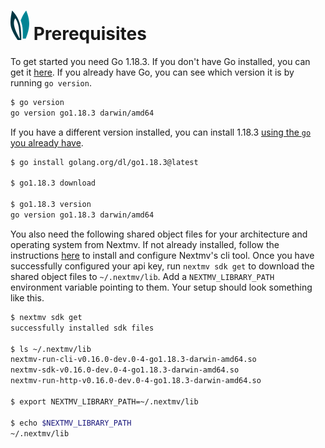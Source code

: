 # ![ears](../img/ears.png) Prerequisites

To get started you need Go 1.18.3. If you don't have Go installed, you can get
it [here][download]. If you already have Go, you can see which version it is by
running `go version`.

```bash
$ go version
go version go1.18.3 darwin/amd64
```

If you have a different version installed, you can install 1.18.3 [using the
`go` you already have][manage].

```bash
$ go install golang.org/dl/go1.18.3@latest

$ go1.18.3 download

$ go1.18.3 version
go version go1.18.3 darwin/amd64
```

You also need the following shared object files for your architecture and
operating system from Nextmv. If not already installed, follow the instructions
[here](https://docs.nextmv.io/cli/installation) to install and configure
Nextmv's cli tool. Once you have successfully configured your api key, run
`nextmv sdk get` to download the shared object files to `~/.nextmv/lib`. Add a
`NEXTMV_LIBRARY_PATH` environment variable pointing to them. Your setup should
look something like this.

```bash
$ nextmv sdk get
successfully installed sdk files

$ ls ~/.nextmv/lib
nextmv-run-cli-v0.16.0-dev.0-4-go1.18.3-darwin-amd64.so        
nextmv-sdk-v0.16.0-dev.0-4-go1.18.3-darwin-amd64.so
nextmv-run-http-v0.16.0-dev.0-4-go1.18.3-darwin-amd64.so

$ export NEXTMV_LIBRARY_PATH=~/.nextmv/lib

$ echo $NEXTMV_LIBRARY_PATH
~/.nextmv/lib
```

[download]: https://go.dev/dl/
[manage]:   https://go.dev/doc/manage-install
